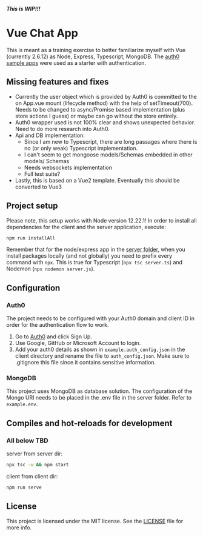 **_This is WIP!!!_**

# Vue Chat App

This is meant as a training exercise to better familiarize myself with Vue (currently 2.6.12) as Node, Express, Typescript, MongoDB.
The [auth0 sample apps](https://github.com/auth0-samples/auth0-vue-samples) were used as a starter with authentication.

## Missing features and fixes

- Currently the user object which is provided by Auth0 is committed to the on App.vue mount (lifecycle method) with the help of setTimeout(700). Needs to be changed to async/Promise based implementation (plus store actions I guess) or maybe can go without the store entirely.
- Auth0 wrapper used is not 100% clear and shows unexpected behavior. Need to do more research into Auth0.
- Api and DB implementation:
  - Since I am new to Typescript, there are long passages where there is no (or only weak) Typescript implementation.
  - I can't seem to get mongoose models/Schemas embedded in other models/ Schemas
  - Needs websockets implementation
  - Full test suite?
- Lastly, this is based on a Vue2 template. Eventually this should be converted to Vue3

## Project setup

Please note, this setup works with Node version 12.22.1!
In order to install all dependencies for the client and the server application, execute:

```bash
npm run installAll
```

Remember that for the node/express app in the [server folder](./server), when you install packages locally (and not globally) you need to prefix every command with `npx`. This is true for Typescript (`npx tsc server.ts`) and Nodemon (`npx nodemon server.js`).

## Configuration

### Auth0

The project needs to be configured with your Auth0 domain and client ID in order for the authentication flow to work.

1. Go to [Auth0](https://auth0.com/signup) and click Sign Up.
2. Use Google, GitHub or Microsoft Account to login.
3. Add your auth0 details as shown in `example.auth_config.json` in the client directory and rename the file to `auth_config.json`. Make sure to .gitignore this file since it contains sensitive information.

### MongoDB

This project uses MongoDB as database solution.
The configuration of the Mongo URI needs to be placed in the .env file in the server folder. Refer to `example.env`.

## Compiles and hot-reloads for development

### All below TBD

server from server dir:

```bash
npx tsc -w && npm start
```

client from client dir:

```bash
npm run serve
```

<!-- ## Deployment -->

<!-- ### Compiles and minifies for production

```bash
npm run build
```
### Docker build

To build and run the Docker image, run `exec.sh`, or `exec.ps1` on Windows.

### Run your tests

```bash
npm run test
```

### Lints and fixes files

```bash
npm run lint
``` -->

## License

This project is licensed under the MIT license. See the [LICENSE](../LICENSE) file for more info.
